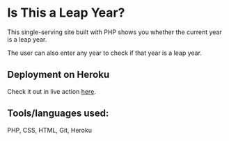 # Is This a Leap Year?

This single-serving site built with PHP shows you whether the current year is a leap year.  

The user can also enter any year to check if that year is a leap year.



## Deployment on Heroku

Check it out in live action [here]().


## Tools/languages used:  

PHP, CSS, HTML, Git, Heroku
